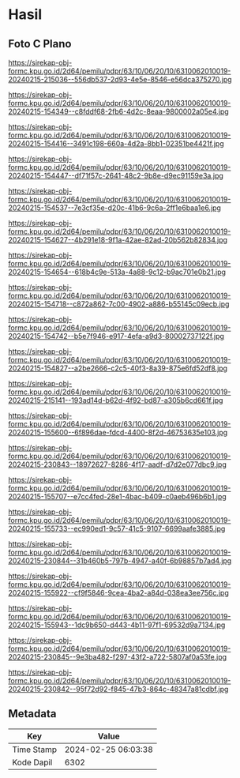 # Hasil

## Foto C Plano

https://sirekap-obj-formc.kpu.go.id/2d64/pemilu/pdpr/63/10/06/20/10/6310062010019-20240215-215036--556db537-2d93-4e5e-8546-e56dca375270.jpg

https://sirekap-obj-formc.kpu.go.id/2d64/pemilu/pdpr/63/10/06/20/10/6310062010019-20240215-154349--c8fddf68-2fb6-4d2c-8eaa-9800002a05e4.jpg

https://sirekap-obj-formc.kpu.go.id/2d64/pemilu/pdpr/63/10/06/20/10/6310062010019-20240215-154416--3491c198-660a-4d2a-8bb1-02351be4421f.jpg

https://sirekap-obj-formc.kpu.go.id/2d64/pemilu/pdpr/63/10/06/20/10/6310062010019-20240215-154447--df71f57c-2641-48c2-9b8e-d9ec91159e3a.jpg

https://sirekap-obj-formc.kpu.go.id/2d64/pemilu/pdpr/63/10/06/20/10/6310062010019-20240215-154537--7e3cf35e-d20c-41b6-9c6a-2ff1e6baa1e6.jpg

https://sirekap-obj-formc.kpu.go.id/2d64/pemilu/pdpr/63/10/06/20/10/6310062010019-20240215-154627--4b291e18-9f1a-42ae-82ad-20b562b82834.jpg

https://sirekap-obj-formc.kpu.go.id/2d64/pemilu/pdpr/63/10/06/20/10/6310062010019-20240215-154654--618b4c9e-513a-4a88-9c12-b9ac701e0b21.jpg

https://sirekap-obj-formc.kpu.go.id/2d64/pemilu/pdpr/63/10/06/20/10/6310062010019-20240215-154718--c872a862-7c00-4902-a886-b55145c09ecb.jpg

https://sirekap-obj-formc.kpu.go.id/2d64/pemilu/pdpr/63/10/06/20/10/6310062010019-20240215-154742--b5e7f946-e917-4efa-a9d3-80002737122f.jpg

https://sirekap-obj-formc.kpu.go.id/2d64/pemilu/pdpr/63/10/06/20/10/6310062010019-20240215-154827--a2be2666-c2c5-40f3-8a39-875e6fd52df8.jpg

https://sirekap-obj-formc.kpu.go.id/2d64/pemilu/pdpr/63/10/06/20/10/6310062010019-20240215-215141--193ad14d-b62d-4f92-bd87-a305b6cd661f.jpg

https://sirekap-obj-formc.kpu.go.id/2d64/pemilu/pdpr/63/10/06/20/10/6310062010019-20240215-155600--6f896dae-fdcd-4400-8f2d-46753635e103.jpg

https://sirekap-obj-formc.kpu.go.id/2d64/pemilu/pdpr/63/10/06/20/10/6310062010019-20240215-230843--18972627-8286-4f17-aadf-d7d2e077dbc9.jpg

https://sirekap-obj-formc.kpu.go.id/2d64/pemilu/pdpr/63/10/06/20/10/6310062010019-20240215-155707--e7cc4fed-28e1-4bac-b409-c0aeb496b6b1.jpg

https://sirekap-obj-formc.kpu.go.id/2d64/pemilu/pdpr/63/10/06/20/10/6310062010019-20240215-155733--ec990ed1-9c57-41c5-9107-6699aafe3885.jpg

https://sirekap-obj-formc.kpu.go.id/2d64/pemilu/pdpr/63/10/06/20/10/6310062010019-20240215-230844--31b460b5-797b-4947-a40f-6b98857b7ad4.jpg

https://sirekap-obj-formc.kpu.go.id/2d64/pemilu/pdpr/63/10/06/20/10/6310062010019-20240215-155922--cf9f5846-9cea-4ba2-a84d-038ea3ee756c.jpg

https://sirekap-obj-formc.kpu.go.id/2d64/pemilu/pdpr/63/10/06/20/10/6310062010019-20240215-155943--1dc9b650-d443-4b11-97f1-69532d9a7134.jpg

https://sirekap-obj-formc.kpu.go.id/2d64/pemilu/pdpr/63/10/06/20/10/6310062010019-20240215-230845--9e3ba482-f297-43f2-a722-5807af0a53fe.jpg

https://sirekap-obj-formc.kpu.go.id/2d64/pemilu/pdpr/63/10/06/20/10/6310062010019-20240215-230842--95f72d92-f845-47b3-864c-48347a81cdbf.jpg


## Metadata

| Key        | Value               |
| ---------- | ------------------- |
| Time Stamp | 2024-02-25 06:03:38 |
| Kode Dapil | 6302                |



